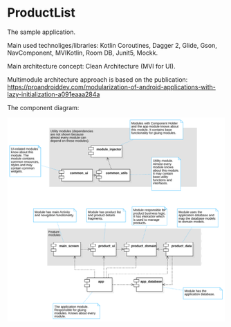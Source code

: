 # ProductList

The sample application.

Main used technoliges/libraries: 
Kotlin Coroutines, Dagger 2, Glide, Gson, NavComponent, MVIKotlin, Room DB, Junit5, Mockk.

Main architecture concept: Clean Architecture (MVI for UI).

Multimodule architecture approach is based on the publication: https://proandroiddev.com/modularization-of-android-applications-with-lazy-initialization-a091eaaa284a

The component diagram:


<img src="./ComponentDiagram.svg">
